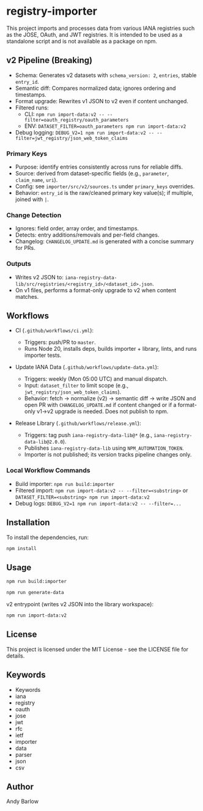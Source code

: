 # registry-importer

This project imports and processes data from various IANA registries such as the JOSE, OAuth, and JWT registries. It is intended to be used as a standalone script and is not available as a package on npm.

## v2 Pipeline (Breaking)

- Schema: Generates v2 datasets with `schema_version: 2`, `entries`, stable `entry_id`.
- Semantic diff: Compares normalized data; ignores ordering and timestamps.
- Format upgrade: Rewrites v1 JSON to v2 even if content unchanged.
- Filtered runs:
  - CLI: `npm run import-data:v2 -- --filter=oauth_registry/oauth_parameters`
  - ENV: `DATASET_FILTER=oauth_parameters npm run import-data:v2`
- Debug logging: `DEBUG_V2=1 npm run import-data:v2 -- --filter=jwt_registry/json_web_token_claims`

### Primary Keys

- Purpose: identify entries consistently across runs for reliable diffs.
- Source: derived from dataset-specific fields (e.g., `parameter`, `claim_name`, `uri`).
- Config: see `importer/src/v2/sources.ts` under `primary_keys` overrides.
- Behavior: `entry_id` is the raw/cleaned primary key value(s); if multiple, joined with `|`.

### Change Detection

- Ignores: field order, array order, and timestamps.
- Detects: entry additions/removals and per-field changes.
- Changelog: `CHANGELOG_UPDATE.md` is generated with a concise summary for PRs.

### Outputs

- Writes v2 JSON to: `iana-registry-data-lib/src/registries/<registry_id>/<dataset_id>.json`.
- On v1 files, performs a format-only upgrade to v2 when content matches.

## Workflows

- CI (`.github/workflows/ci.yml`):

  - Triggers: push/PR to `master`.
  - Runs Node 20, installs deps, builds importer + library, lints, and runs importer tests.

- Update IANA Data (`.github/workflows/update-data.yml`):

  - Triggers: weekly (Mon 05:00 UTC) and manual dispatch.
  - Input: `dataset_filter` to limit scope (e.g., `jwt_registry/json_web_token_claims`).
  - Behavior: fetch → normalize (v2) → semantic diff → write JSON and open PR with `CHANGELOG_UPDATE.md` if content changed or if a format-only v1→v2 upgrade is needed. Does not publish to npm.

- Release Library (`.github/workflows/release.yml`):
  - Triggers: tag push `iana-registry-data-lib@*` (e.g., `iana-registry-data-lib@2.0.0`).
  - Publishes `iana-registry-data-lib` using `NPM_AUTOMATION_TOKEN`.
  - Importer is not published; its version tracks pipeline changes only.

### Local Workflow Commands

- Build importer: `npm run build:importer`
- Filtered import: `npm run import-data:v2 -- --filter=<substring>` or `DATASET_FILTER=<substring> npm run import-data:v2`
- Debug logs: `DEBUG_V2=1 npm run import-data:v2 -- --filter=...`

## Installation

To install the dependencies, run:

```sh
npm install
```

## Usage

```sh
npm run build:importer
```

```sh
npm run generate-data
```

v2 entrypoint (writes v2 JSON into the library workspace):

```sh
npm run import-data:v2
```

## License

This project is licensed under the MIT License - see the LICENSE file for details.

## Keywords

- Keywords
- iana
- registry
- oauth
- jose
- jwt
- rfc
- ietf
- importer
- data
- parser
- json
- csv

## Author

Andy Barlow
